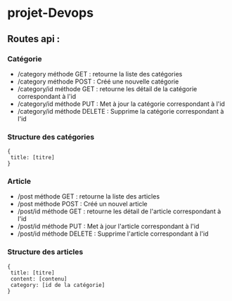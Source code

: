# projet-Devops


## Routes api :


### Catégorie
 - /category méthode GET : retourne la liste des catégories
 - /category méthode POST : Créé une nouvelle catégorie
 - /category/id méthode GET : retourne les détail de la catégorie correspondant à l'id
 - /category/id méthode PUT : Met à jour la catégorie correspondant à l'id
 - /category/id méthode DELETE : Supprime la catégorie correspondant à l'id
 
 ### Structure des catégories
 ```
 {
  title: [titre]
 }
 ```


### Article
 - /post méthode GET : retourne la liste des articles
 - /post méthode POST : Créé un nouvel article
 - /post/id méthode GET : retourne les détail de l'article correspondant à l'id
 - /post/id méthode PUT : Met à jour l'article correspondant à l'id
 - /post/id méthode DELETE : Supprime l'article correspondant à l'id
 
  ### Structure des articles
 ```
 {
  title: [titre]
  content: [contenu]
  category: [id de la catégorie]
 }
 ```
